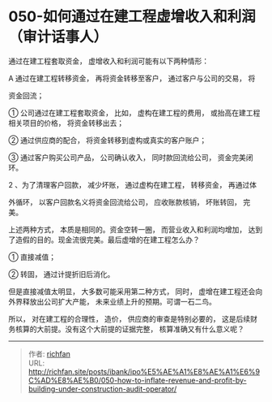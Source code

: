 # 050-如何通过在建工程虚增收入和利润（审计话事人）

通过在建工程套取资金， 虚增收入和利润可能有以下两种情形：

A 通过在建工程转移资金， 再将资金转移至客户， 通过客户与公司的交易， 将

资金回流；

① 公司通过在建工程套取资金， 比如， 虚构在建工程的费用， 或抬高在建工程相关项目的价格， 将资金转移出去；

② 通过供应商的配合， 将资金转移到虚构或真实的客户账户；

③ 通过客户购买公司产品， 公司确认收入， 同时款回流给公司， 资金完美闭环。

2 、为了清理客户回款， 减少坏账， 通过虚构在建工程， 转移资金， 再通过体

外循环， 以客户回款名义将资金回流给公司， 应收账款核销， 坏账转回， 完美。

上述两种方式， 本质是相同的。资金空转一圈， 而营业收入和利润均增加， 达到了造假的目的。现金流很完美。最后虚增的在建工程怎么办？

① 直接减值；

  

② 转固， 通过计提折旧后消化。

但是直接减值太明显， 大多数可能采用第二种方式， 同时， 虚增在建工程还会向外界释放出公司扩大产能， 未来业绩上升的预期。可谓一石二鸟。

所以， 对在建工程的合理性， 造价， 供应商的审查是特别必要的， 这是后续财务核算的大前提。没有这个大前提的证据完整， 核算准确又有什么意义呢？

---

> 作者: [richfan](https://richfan.site/)  
> URL: http://richfan.site/posts/ibank/ipo%E5%AE%A1%E8%AE%A1%E6%9C%AD%E8%AE%B0/050-how-to-inflate-revenue-and-profit-by-building-under-construction-audit-operator/  

